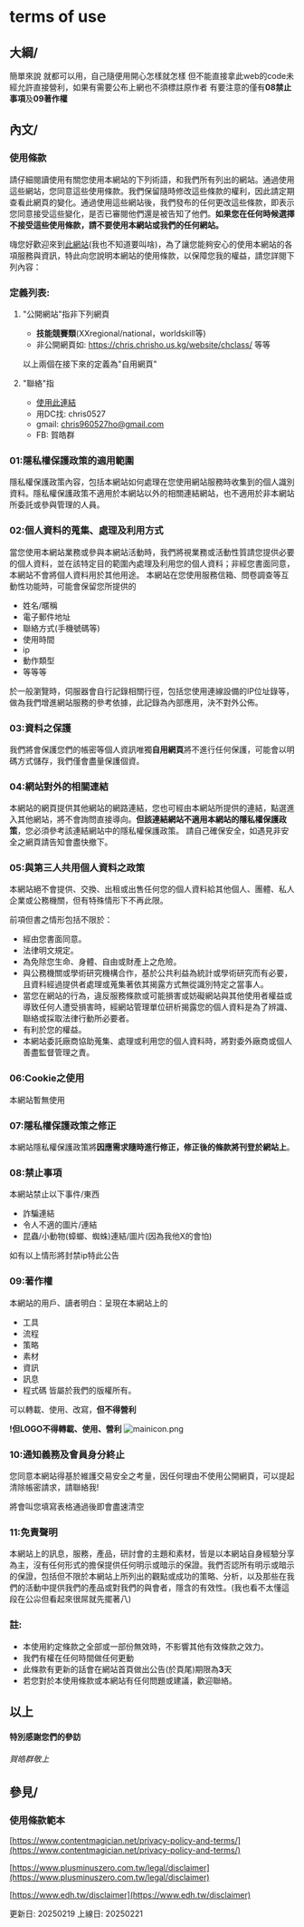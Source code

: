 # terms of use

## 大綱/
簡單來說 就都可以用，自己隨便用開心怎樣就怎樣 但不能直接拿此web的code未經允許直接營利，如果有需要公布上網也不須標註原作者
有要注意的僅有**08禁止事項**及**09著作權**

## 內文/

### 使用條款
請仔細閱讀使用有關您使用本網站的下列術語，和我們所有列出的網站。通過使用這些網站，您同意這些使用條款。我們保留隨時修改這些條款的權利，因此請定期查看此網頁的變化。通過使用這些網站後，我們發布的任何更改這些條款，即表示您同意接受這些變化，是否已審閱他們還是被告知了他們。**如果您在任何時候選擇不接受這些使用條款，請不要使用本網站或我們的任何網站。**

嗨您好歡迎來到[此網站](https://chris.chrisho.us.kg/)(我也不知道要叫啥)，為了讓您能夠安心的使用本網站的各項服務與資訊，特此向您說明本網站的使用條款，以保障您我的權益，請您詳閱下列內容：

### 定義列表:
1. "公開網站"指非下列網頁
   - **技能競賽類**(XXregional/national，worldskill等)
   - 非公開網頁如: https://chris.chrisho.us.kg/website/chclass/ 等等

    以上兩個在接下來的定義為"自用網頁"

2. "聯絡"指
   - [使用此連結](https://chris.chrisho.us.kg/website/anther/respond)
   - 用DC找: chris0527
   - gmail: chris960527ho@gmail.com
   - FB: 賀皓群

### 01:隱私權保護政策的適用範圍
隱私權保護政策內容，包括本網站如何處理在您使用網站服務時收集到的個人識別資料。隱私權保護政策不適用於本網站以外的相關連結網站，也不適用於非本網站所委託或參與管理的人員。

### 02:個人資料的蒐集、處理及利用方式
當您使用本網站業務或參與本網站活動時，我們將視業務或活動性質請您提供必要的個人資料，並在該特定目的範圍內處理及利用您的個人資料；非經您書面同意，本網站不會將個人資料用於其他用途。
本網站在您使用服務信箱、問卷調查等互動性功能時，可能會保留您所提供的
- 姓名/暱稱
- 電子郵件地址
- 聯絡方式(手機號碼等)
- 使用時間
- ip
- 動作類型
- 等等等

於一般瀏覽時，伺服器會自行記錄相關行徑，包括您使用連線設備的IP位址錄等，做為我們增進網站服務的參考依據，此記錄為內部應用，決不對外公佈。

### 03:資料之保護
我們將會保護您們的帳密等個人資訊唯獨**自用網頁**將不進行任何保護，可能會以明碼方式儲存，我們僅會盡量保護個資。

### 04:網站對外的相關連結
本網站的網頁提供其他網站的網路連結，您也可經由本網站所提供的連結，點選進入其他網站，將不會詢問直接導向。**但該連結網站不適用本網站的隱私權保護政策**，您必須參考該連結網站中的隱私權保護政策。
請自己確保安全，如遇見非安全之網頁請告知會盡快撤下。

### 05:與第三人共用個人資料之政策
本網站絕不會提供、交換、出租或出售任何您的個人資料給其他個人、團體、私人企業或公務機關，但有特殊情形下不再此限。

前項但書之情形包括不限於：
- 經由您書面同意。
- 法律明文規定。
- 為免除您生命、身體、自由或財產上之危險。
- 與公務機關或學術研究機構合作，基於公共利益為統計或學術研究而有必要，且資料經過提供者處理或蒐集著依其揭露方式無從識別特定之當事人。
- 當您在網站的行為，違反服務條款或可能損害或妨礙網站與其他使用者權益或導致任何人遭受損害時，經網站管理單位研析揭露您的個人資料是為了辨識、聯絡或採取法律行動所必要者。
- 有利於您的權益。
- 本網站委託廠商協助蒐集、處理或利用您的個人資料時，將對委外廠商或個人善盡監督管理之責。

### 06:Cookie之使用
本網站暫無使用

### 07:隱私權保護政策之修正
本網站隱私權保護政策將**因應需求隨時進行修正，修正後的條款將刊登於網站上**。

### 08:禁止事項
本網站禁止以下事件/東西

- 詐騙連結
- 令人不適的圖片/連結
- 昆蟲/小動物(蟑螂、蜘蛛)連結/圖片(因為我他X的會怕)

如有以上情形將封禁ip特此公告

### 09:著作權
本網站的用戶、讀者明白：呈現在本網站上的
- 工具
- 流程
- 策略
- 素材
- 資訊
- 訊息
- 程式碼
皆屬於我們的版權所有。

可以轉載、使用、改寫，**但不得營利**

**!但LOGO不得轉載、使用、營利**
![mainicon.png](mainicon.png)

### 10:通知義務及會員身分終止
您同意本網站得基於維護交易安全之考量，因任何理由不使用公開網頁，可以提起清除帳密請求，請聯絡我!

將會叫您填寫表格通過後即會盡速清空

### 11:免責聲明
本網站上的訊息，服務，產品，研討會的主題和素材，皆是以本網站自身經驗分享為主，沒有任何形式的擔保提供任何明示或暗示的保證。我們否認所有明示或暗示的保證，包括但不限於本網站上所列出的觀點或成功的策略、分析，以及那些在我們的活動中提供我們的產品或對我們的與會者，隱含的有效性。(我也看不太懂這段在公尛但看起來很屌就先擺著八)

### 註:
- 本使用約定條款之全部或一部份無效時，不影響其他有效條款之效力。
- 我們有權在任何時間做任何更動
- 此條款有更新的話會在網站首頁做出公告(於頁尾)期限為**3**天
- 若您對於本使用條款或本網站有任何問題或建議，歡迎聯絡。

## 以上
#### 特別感謝您們的參訪
###### 賀皓群敬上

## 參見/
### 使用條款範本
[https://www.contentmagician.net/privacy-policy-and-terms/](https://www.contentmagician.net/privacy-policy-and-terms/)

[https://www.plusminuszero.com.tw/legal/disclaimer](https://www.plusminuszero.com.tw/legal/disclaimer)

[https://www.edh.tw/disclaimer](https://www.edh.tw/disclaimer)

更新日: 20250219 上線日: 20250221